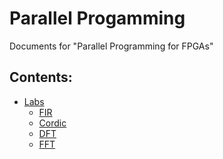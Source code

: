 # Parallel Progamming

Documents for "Parallel Programming for FPGAs"

## Contents:

<!---
- [PYNQ Introduction](https://uri-nextlab.github.io/ParallelProgammingLabs/PYNQ/)
-->

- [Labs](https://uri-nextlab.github.io/ParallelProgammingLabs/Labs/)
    - [FIR](https://uri-nextlab.github.io/ParallelProgammingLabs/Labs/FIR.html)
    - [Cordic](https://uri-nextlab.github.io/ParallelProgammingLabs/Labs/Cordic.html)
    - [DFT](https://uri-nextlab.github.io/ParallelProgammingLabs/Labs/DFT.html)
    - [FFT](https://uri-nextlab.github.io/ParallelProgammingLabs/Labs/FFT.html)
